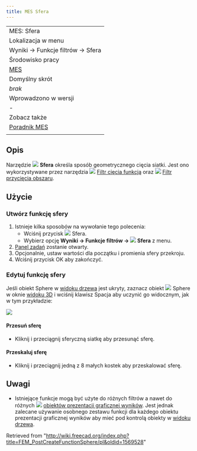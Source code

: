 ```yaml
---
title: MES Sfera
---
```


|                                                    |
| -------------------------------------------------- |
| MES: Sfera                                         |
| Lokalizacja w menu                                 |
| Wyniki → Funkcje filtrów → Sfera                   |
| Środowisko pracy                                   |
| [MES](/FEM_Workbench/pl "FEM Workbench/pl")        |
| Domyślny skrót                                     |
| _brak_                                             |
| Wprowadzono w wersji                               |
| -                                                  |
| Zobacz także                                       |
| [Poradnik MES](/FEM_tutorial/pl "FEM tutorial/pl") |
|                                                    |

## Opis

Narzędzie ![](/images/FEM_PostCreateFunctionSphere.svg) **Sfera** określa sposób geometrycznego cięcia siatki. Jest ono wykorzystywane przez narzędzia ![](/images/FEM_PostFilterCutFunction.svg) [Filtr cięcia funkcją](/FEM_PostFilterCutFunction/pl "FEM PostFilterCutFunction/pl") oraz ![](/images/FEM_PostFilterClipRegion.svg) [Filtr przycięcia obszaru](/FEM_PostFilterClipRegion/pl "FEM PostFilterClipRegion/pl").

## Użycie

### Utwórz funkcję sfery

1. Istnieje kilka sposobów na wywołanie tego polecenia:
   - Wciśnij przycisk ![](/images/FEM_PostCreateFunctionSphere.svg) Sfera.
   - Wybierz opcję **Wyniki → Funkcje filtrów → ![](/images/FEM_PostCreateFunctionSphere.svg) Sfera** z menu.
2. [Panel zadań](/Task_panel/pl "Task panel/pl") zostanie otwarty.
3. Opcjonalnie, ustaw wartości dla początku i promienia sfery przekroju.
4. Wciśnij przycisk OK aby zakończyć.

### Edytuj funkcję sfery

Jeśli obiekt Sphere w [widoku drzewa](/Tree_view/pl "Tree view/pl") jest ukryty, zaznacz obiekt ![](/images/FEM_PostCreateFunctionSphere.svg) Sphere w oknie [widoku 3D](/3D_view/pl "3D view/pl") i wciśnij klawisz Spacja aby uczynić go widocznym, jak w tym przykładzie:

![](/images/FEM_Sphere-Cut-Function-Example.png)

#### Przesuń sferę

- Kliknij i przeciągnij sferyczną siatkę aby przesunąć sferę.

#### Przeskaluj sferę

- Kliknij i przeciągnij jedną z 8 małych kostek aby przeskalować sferę.

## Uwagi

- Istniejące funkcje mogą być użyte do różnych filtrów a nawet do różnych ![](/images/FEM_PostPipelineFromResult.svg) [obiektów prezentacji graficznej wyników](/FEM_PostPipelineFromResult/pl "FEM PostPipelineFromResult/pl"). Jest jednak zalecane używanie osobnego zestawu funkcji dla każdego obiektu prezentacji graficznej wyników aby mieć pod kontrolą obiekty w [widoku drzewa](/Tree_view/pl "Tree view/pl").

Retrieved from "<http://wiki.freecad.org/index.php?title=FEM_PostCreateFunctionSphere/pl&oldid=1569528>"
